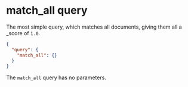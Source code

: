 # match_all query

The most simple query, which matches all documents, giving them all a _score of `1.0`.

```json
{
  "query": {
    "match_all": {}
  }
}
```

The `match_all` query has no parameters.


